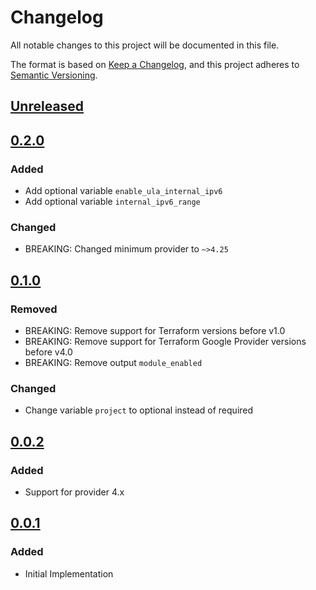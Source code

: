 # Changelog

All notable changes to this project will be documented in this file.

The format is based on [Keep a Changelog](https://keepachangelog.com/en/1.0.0/),
and this project adheres to [Semantic Versioning](https://semver.org/spec/v2.0.0.html).

## [Unreleased]

## [0.2.0]

### Added

- Add optional variable `enable_ula_internal_ipv6`
- Add optional variable `internal_ipv6_range`

### Changed

- BREAKING: Changed minimum provider to `~>4.25`

## [0.1.0]

### Removed

- BREAKING: Remove support for Terraform versions before v1.0
- BREAKING: Remove support for Terraform Google Provider versions before v4.0
- BREAKING: Remove output `module_enabled`

### Changed

- Change variable `project` to optional instead of required

## [0.0.2]

### Added

- Support for provider 4.x

## [0.0.1]

### Added

- Initial Implementation

[unreleased]: https://github.com/mineiros-io/terraform-google-network-vpc/compare/v0.2.0...HEAD
[0.2.0]: https://github.com/mineiros-io/terraform-google-network-vpc/compare/v0.1.0...v0.2.0
[0.1.0]: https://github.com/mineiros-io/terraform-google-network-vpc/compare/v0.0.2...v0.1.0
[0.0.2]: https://github.com/mineiros-io/terraform-google-network-vpc/compare/v0.0.1...v0.0.2
[0.0.1]: https://github.com/mineiros-io/terraform-google-network-vpc/releases/tag/v0.0.1

